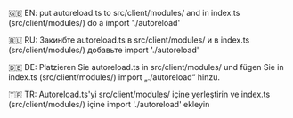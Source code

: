 🇬🇧 EN: put autoreload.ts to src/client/modules/ and in index.ts (src/client/modules/) do a import './autoreload'

🇷🇺 RU: Закинбте autoreload.ts в src/client/modules/ и в index.ts (src/client/modules/) добавьте import './autoreload'

🇩🇪 DE: Platzieren Sie autoreload.ts in src/client/modules/ und fügen Sie in index.ts (src/client/modules/) import „./autoreload“ hinzu.

🇹🇷 TR: Autoreload.ts'yi src/client/modules/ içine yerleştirin ve index.ts (src/client/modules/) içine import './autoreload' ekleyin
